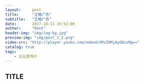 ```yaml
---
layout:     post
title:      "正略广告"
subtitle:   "正略广告"
date:       2017-10-11 19:52:00
author:     "Kent"
header-img: "img/tag-bg.jpg"
preview-img: "img/post_1_2.png"
video-src: "http://player.youku.com/embed/XMzI0MjAyODcxNg=="
catalog: true
tags:
    - 企业宣传片
---
```


## TITLE